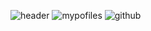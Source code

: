 ![header](https://capsule-render.vercel.app/api?type=Waving&text=HyeYeon%20Profile&color=auto)
![mypofiles](https://github-readme-stats.vercel.app/api?username=yanghyeyeon&theme=blue-green)
![github](https://img.shields.io/badge/GitHub-100000?style=for-the-badge&logo=github&logoColor=white)



